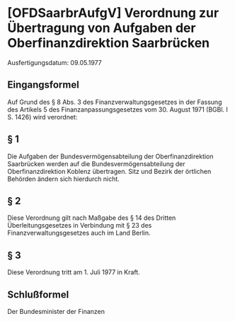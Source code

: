 # [OFDSaarbrAufgV] Verordnung zur Übertragung von Aufgaben der Oberfinanzdirektion Saarbrücken

Ausfertigungsdatum: 09.05.1977

 

## Eingangsformel

Auf Grund des § 8 Abs. 3 des Finanzverwaltungsgesetzes in der Fassung des Artikels 5 des Finanzanpassungsgesetzes vom 30. August 1971 (BGBl. I S. 1426) wird verordnet:


## § 1

Die Aufgaben der Bundesvermögensabteilung der Oberfinanzdirektion Saarbrücken werden auf die Bundesvermögensabteilung der Oberfinanzdirektion Koblenz übertragen. Sitz und Bezirk der örtlichen Behörden ändern sich hierdurch nicht.


## § 2

Diese Verordnung gilt nach Maßgabe des § 14 des Dritten Überleitungsgesetzes in Verbindung mit § 23 des Finanzverwaltungsgesetzes auch im Land Berlin.


## § 3

Diese Verordnung tritt am 1. Juli 1977 in Kraft.


## Schlußformel

Der Bundesminister der Finanzen
